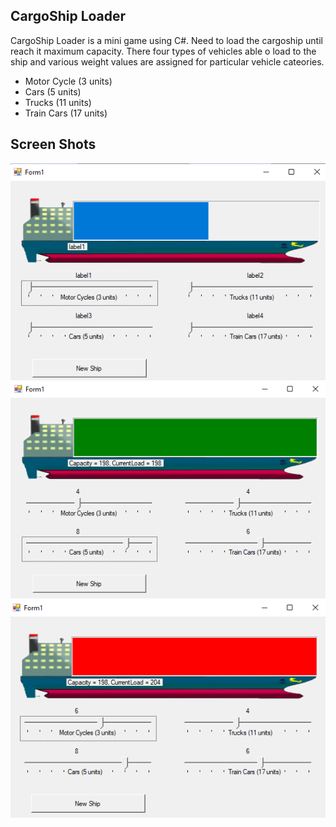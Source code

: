 ## CargoShip Loader

CargoShip Loader is a mini game using C#. Need to load the cargoship until reach it maximum capacity. There four types of vehicles able o load to the ship and various weight values are assigned for particular vehicle cateories.
- Motor Cycle (3 units)
- Cars (5 units)
- Trucks (11 units)
- Train Cars (17 units)

## Screen Shots
<img src="ReadMe/img1.png" width="600"><br>
<img src="ReadMe/img2.png" width="600"><br>
<img src="ReadMe/img3.png" width="600"><br>
